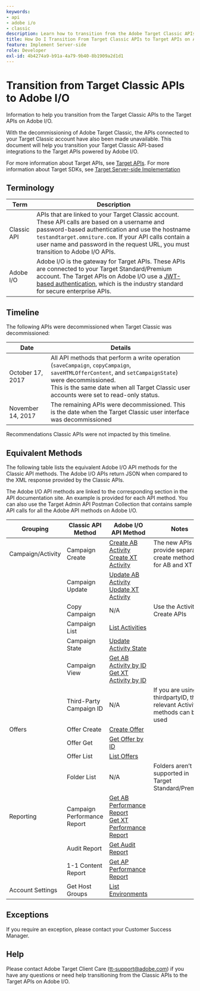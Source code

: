 ```yaml
---
keywords:
- api
- adobe i/o
- classic
description: Learn how to transition from the Adobe Target Classic APIs to the Target APIs on Adobe I/O.
title: How Do I Transition From Target Classic APIs to Target APIs on Adobe I/O?
feature: Implement Server-side
role: Developer
exl-id: 4b4274a9-b91a-4a79-9b40-8b1909a2d1d1
---
```

# Transition from Target Classic APIs to Adobe I/O

Information to help you transition from the Target Classic APIs to the Target APIs on Adobe I/O.

With the decommissioning of Adobe Target Classic, the APIs connected to your Target Classic account have also been made unavailable. This document will help you transition your Target Classic API-based integrations to the Target APIs powered by Adobe I/O.

For more information about Target APIs, see [Target APIs](/src/pages/before-administer/index.md). For more information about Target SDKs, see [Target Server-side Implementation](/src/pages/implement/server-side/index.md)

## Terminology

| Term | Description |
|--- |--- |
|Classic API|APIs that are linked to your Target Classic account. These API calls are based on a username and password-based authentication and use the hostname `testandtarget.omniture.com`. If your API calls contain a user name and password in the request URL, you must transition to Adobe I/O APIs.|
|Adobe I/O|Adobe I/O is the gateway for Target APIs. These APIs are connected to your Target Standard/Premium account. The Target APIs on Adobe I/O use a [JWT-based authentication](../../before-administer/configure-authentication.md), which is the industry standard for secure enterprise APIs.|

## Timeline

The following APIs were decommissioned when Target Classic was decommissioned:

| Date | Details |
|--- |--- |
|October 17, 2017|All API methods that perform a write operation (`saveCampaign`, `copyCampaign`, `saveHTMLOfferContent`, and `setCampaignState`) were decommissioned.<br />This is the same date when all Target Classic user accounts were set to read-only status.|
|November 14, 2017|The remaining APIs were decommissioned. This is the date when the Target Classic user interface was decommissioned|

Recommendations Classic APIs were not impacted by this timeline.

## Equivalent Methods

The following table lists the equivalent Adobe I/O API methods for the Classic API methods. The Adobe I/O APIs return JSON when compared to the XML response provided by the Classic APIs.

The Adobe I/O API methods are linked to the corresponding section in the API documentation site. An example is provided for each API method. You can also use the Target Admin API Postman Collection that contains sample API calls for all the Adobe API methods on Adobe I/O.

| Grouping | Classic API Method | Adobe I/O API Method | Notes |
|--- |--- |--- |--- |
|Campaign/Activity|Campaign Create|[Create AB Activity](https://developers.adobetarget.com/api/#create-ab-activity)<br />[Create XT Activity](https://developers.adobetarget.com/api/#create-xt-activity)|The new APIs provide separate create methods for AB and XT|
||Campaign Update|[Update AB Activity](https://developers.adobetarget.com/api/#update-ab-activity)<br />[Update XT Activity](https://developers.adobetarget.com/api/#update-xt-activity)||
||Copy Campaign|N/A|Use the Activity Create APIs|
||Campaign List|[List Activities](https://developers.adobetarget.com/api/#list-activities)||
||Campaign State|[Update Activity State](https://developers.adobetarget.com/api/#update-activity-state)||
||Campaign View|[Get AB Activity by ID](https://developers.adobetarget.com/api/#get-ab-activity-by-id)<br />[Get XT Activity by ID](https://developers.adobetarget.com/api/#get-xt-activity-by-id)||
||Third-Party Campaign ID|N/A|If you are using a thirdpartyID, the relevant Activity methods can be used|
|Offers|Offer Create|[Create Offer](https://developers.adobetarget.com/api/#create-offer)||
||Offer Get|[Get Offer by ID](https://developers.adobetarget.com/api/#get-offer-by-id)||
||Offer List|[List Offers](https://developers.adobetarget.com/api/#list-offers)||
||Folder List|N/A|Folders aren’t supported in Target Standard/Premium|
|Reporting|Campaign Performance Report|[Get AB Performance Report](https://developers.adobetarget.com/api/#get-ab-performance-report)<br />[Get XT Performance Report](https://developers.adobetarget.com/api/#get-xt-performance-report)||
||Audit Report|[Get Audit Report](https://developers.adobetarget.com/api/#get-audit-report)||
||1-1 Content Report|[Get AP Performance Report](https://developers.adobetarget.com/api/#get-ap-activity-performance-report)||
|Account Settings|Get Host Groups|[List Environments](https://developers.adobetarget.com/api/#list-environments)||

## Exceptions

If you require an exception, please contact your Customer Success Manager.

## Help

Please contact Adobe Target Client Care (tt-support@adobe.com) if you have any questions or need help transitioning from the Classic APIs to the Target APIs on Adobe I/O.
